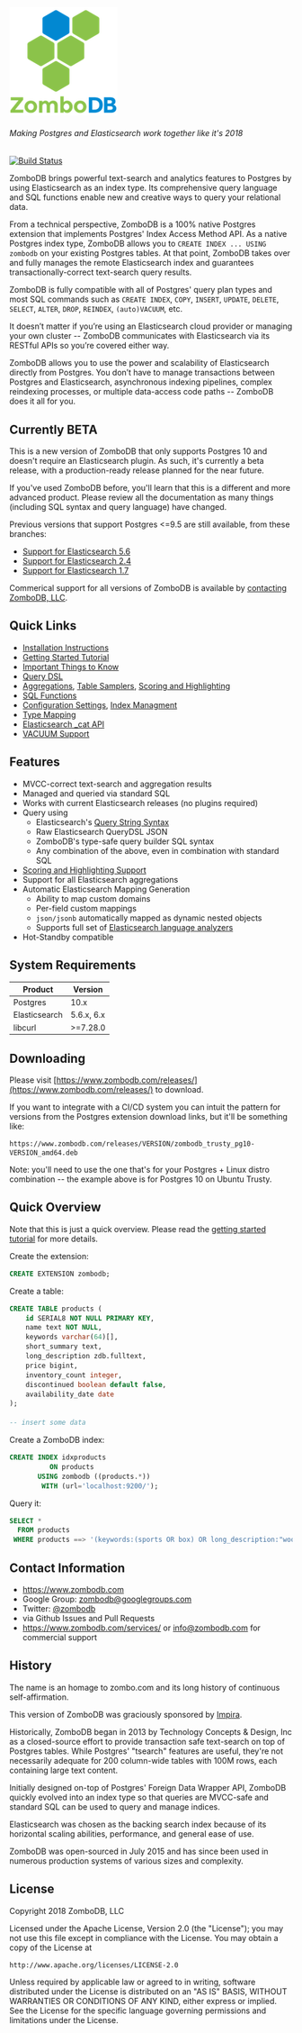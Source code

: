 [![logo](logo.png)](https://www.zombodb.com/) 
###### Making Postgres and Elasticsearch work together like it's 2018
[![Build Status](https://travis-ci.org/zombodb/zombodb.svg?branch=master)](https://travis-ci.com/zombodb/zombodb)

ZomboDB brings powerful text-search and analytics features to Postgres by using Elasticsearch as an index type.  Its comprehensive query language and SQL functions enable new and creative ways to query your relational data.

From a technical perspective, ZomboDB is a 100% native Postgres extension that implements Postgres' Index Access Method API.  As a native Postgres index type, ZomboDB allows you to `CREATE INDEX ... USING zombodb` on your existing Postgres tables.  At that point, ZomboDB takes over and fully manages the remote Elasticsearch index and guarantees transactionally-correct text-search query results.

ZomboDB is fully compatible with all of Postgres' query plan types and most SQL commands such as `CREATE INDEX`, `COPY`, `INSERT`, `UPDATE`, `DELETE`, `SELECT`, `ALTER`, `DROP`, `REINDEX`, `(auto)VACUUM`, etc.

It doesn’t matter if you’re using an Elasticsearch cloud provider or managing your own cluster -- ZomboDB communicates with Elasticsearch via its RESTful APIs so you’re covered either way.

ZomboDB allows you to use the power and scalability of Elasticsearch directly from Postgres.  You don’t have to manage transactions between Postgres and Elasticsearch, asynchronous indexing pipelines, complex reindexing processes, or multiple data-access code paths -- ZomboDB does it all for you.

## Currently BETA

This is a new version of ZomboDB that only supports Postgres 10 and doesn't require an Elasticsearch plugin.  As such, it's currently a beta release, with a production-ready release planned for the near future.

If you've used ZomboDB before, you'll learn that this is a different and more advanced product. Please review all the documentation as many things (including SQL syntax and query language) have changed.

Previous versions that support Postgres <=9.5 are still available, from these branches:

- [Support for Elasticsearch 5.6](https://github.com/zombodb/zombodb/tree/master-es5.6)
- [Support for Elasticsearch 2.4](https://github.com/zombodb/zombodb/tree/master-es2.4)
- [Support for Elasticsearch 1.7](https://github.com/zombodb/zombodb/tree/master-es1.7)

Commerical support for all versions of ZomboDB is available by [contacting ZomboDB, LLC](https://www.zombodb.com/services/).


## Quick Links

 - [Installation Instructions](INSTALL.md)
 - [Getting Started Tutorial](TUTORIAL.md)
 - [Important Things to Know](THINGS-TO-KNOW.md)
 - [Query DSL](QUERY-DSL.md)
 - [Aggregations](AGGREGATIONS.md), [Table Samplers](TABLE-SAMPLERS.md), [Scoring and Highlighting](SCORING-HIGHLIGHTING.md)
 - [SQL Functions](SQL-FUNCTIONS.md)
 - [Configuration Settings](CONFIGURATION-SETTINGS.md), [Index Managment](INDEX-MANAGEMENT.md)
 - [Type Mapping](TYPE-MAPPING.md)
 - [Elasticsearch _cat API](CAT-API.md)
 - [VACUUM Support](VACUUM.md)

 
## Features

 - MVCC-correct text-search and aggregation results
 - Managed and queried via standard SQL
 - Works with current Elasticsearch releases (no plugins required)
 - Query using
    - Elasticsearch's [Query String Syntax](https://www.elastic.co/guide/en/elasticsearch/reference/current/query-dsl-query-string-query.html#query-string-syntax)
    - Raw Elasticsearch QueryDSL JSON
    - ZomboDB's type-safe query builder SQL syntax
    - Any combination of the above, even in combination with standard SQL
 - [Scoring and Highlighting Support](SCORING-HIGHLIGHTING.md)
 - Support for all Elasticsearch aggregations
 - Automatic Elasticsearch Mapping Generation
    - Ability to map custom domains
    - Per-field custom mappings
    - `json/jsonb` automatically mapped as dynamic nested objects
    - Supports full set of [Elasticsearch language analyzers](https://www.elastic.co/guide/en/elasticsearch/reference/current/analysis-lang-analyzer.html)
 - Hot-Standby compatible


## System Requirements
 
 Product       | Version 
---           | ---      
Postgres      | 10.x
Elasticsearch | 5.6.x, 6.x
libcurl       | >=7.28.0


## Downloading

Please visit [https://www.zombodb.com/releases/](https://www.zombodb.com/releases/) to download.

If you want to integrate with a CI/CD system you can intuit the pattern for versions from the Postgres extension download links, but it'll be something like:

```
https://www.zombodb.com/releases/VERSION/zombodb_trusty_pg10-VERSION_amd64.deb
```

Note:  you'll need to use the one that's for your Postgres + Linux distro combination -- the example above is for Postgres 10 on Ubuntu Trusty.


## Quick Overview

Note that this is just a quick overview.  Please read the [getting started tutorial](TUTORIAL.md) for more details.

Create the extension:

```sql
CREATE EXTENSION zombodb;
```

Create a table:

```sql
CREATE TABLE products (
    id SERIAL8 NOT NULL PRIMARY KEY,
    name text NOT NULL,
    keywords varchar(64)[],
    short_summary text,
    long_description zdb.fulltext, 
    price bigint,
    inventory_count integer,
    discontinued boolean default false,
    availability_date date
);

-- insert some data
```

Create a ZomboDB index:

```sql
CREATE INDEX idxproducts 
          ON products 
       USING zombodb ((products.*)) 
        WITH (url='localhost:9200/');
```

Query it:

```sql
SELECT * 
  FROM products 
 WHERE products ==> '(keywords:(sports OR box) OR long_description:"wooden away"~5) AND price:[1000 TO 20000]';
```


## Contact Information

 - https://www.zombodb.com
 - Google Group: zombodb@googlegroups.com
 - Twitter: [@zombodb](https://twitter.com/zombodb/)
 - via Github Issues and Pull Requests
 - https://www.zombodb.com/services/ or info@zombodb.com for commercial support

 
## History

The name is an homage to zombo.com and its long history of continuous self-affirmation.

This version of ZomboDB was graciously sponsored by [Impira](http://impira.com).

Historically, ZomboDB began in 2013 by Technology Concepts & Design, Inc as a closed-source effort to provide transaction safe text-search on top of Postgres tables. While Postgres' "tsearch" features are useful, they're not necessarily adequate for 200 column-wide tables with 100M rows, each containing large text content.

Initially designed on-top of Postgres' Foreign Data Wrapper API, ZomboDB quickly evolved into an index type so that queries are MVCC-safe and standard SQL can be used to query and manage indices.

Elasticsearch was chosen as the backing search index because of its horizontal scaling abilities, performance, and general ease of use.

ZomboDB was open-sourced in July 2015 and has since been used in numerous production systems of various sizes and complexity.


## License

Copyright 2018 ZomboDB, LLC

Licensed under the Apache License, Version 2.0 (the "License");
you may not use this file except in compliance with the License.
You may obtain a copy of the License at

    http://www.apache.org/licenses/LICENSE-2.0

Unless required by applicable law or agreed to in writing, software
distributed under the License is distributed on an "AS IS" BASIS,
WITHOUT WARRANTIES OR CONDITIONS OF ANY KIND, either express or implied.
See the License for the specific language governing permissions and
limitations under the License.